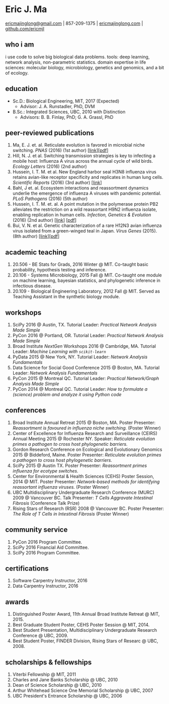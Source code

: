 # Eric J. Ma
[ericmajinglong@gmail.com][1] | 857-209-1375 | [ericmajinglong.com][2] | [github.com/ericmjl][3]

## who i am
i use code to solve big biological data problems. tools: deep learning, network analysis, non-parametric statistics. domain expertise in life sciences: molecular biology, microbiology, genetics and genomics, and a bit of ecology.

## education
- Sc.D.: Biological Engineering, MIT, 2017 (Expected)
    + Advisor: J. A. Runstadler, PhD, DVM
- B.Sc.: Integrated Sciences, UBC, 2010 with Distinction
    + Advisors: B. B. Finlay, PhD; G. A. Grassl, PhD

## peer-reviewed publications
1. Ma, E. J. et. al. Reticulate evolution is favored in microbial niche switching. *PNAS* (2016) (1st author) [[link](http://www.pnas.org/content/early/2016/04/21/1522921113.abstract)][[pdf](./papers/pnas2016.pdf)]
1. Hill, N. J. et al. Switching transmission strategies is key to infecting a mobile host: Influenza A virus across the annual cycle of wild birds. *Ecology Letters* (2016) (2nd author)
1. Hussein, I. T. M. et al. New England harbor seal H3N8 influenza virus retains avian-like receptor specificity and replicates in human lung cells. *Scientific Reports* (2016) (3rd author) [[link](http://www.nature.com/articles/srep21428)]
1. Bahl, J et. al. Ecosystem interactions and reassortment dynamics underlie the emergence of influenza A viruses with pandemic potential. *PLoS Pathogens* (2016) (5th author)
1. Hussein, I. T. M. et. al. A point mutation in the polymerase protein PB2 alleviates the restriction on a wild reassortant H9N2 influenza isolate, enabling replication in human cells. *Infection, Genetics & Evolution* (2016) (2nd author) [[link](http://www.nature.com/articles/srep21428)] [[pdf](./papers/scirep-2016.pdf)]
1. Bui, V. N. et al. Genetic characterization of a rare H12N3 avian influenza virus isolated from a green-winged teal in Japan. *Virus Genes* (2015). (8th author) [[link](http://www.ncbi.nlm.nih.gov/pubmed/25557930)][[pdf](./papers/virus-genes2015.pdf)]

## academic teaching
1. 20.506 - BE Stats for Grads, 2016 Winter @ MIT. Co-taught basic probability, hypothesis testing and inference.
1. 20.106 - Systems Microbiology, 2015 Fall @ MIT. Co-taught one module on machine learning, bayesian statistics, and phylogenetic inference in infectious disease.
1. 20.109 - Biological Engineering Laboratory, 2012 Fall @ MIT. Served as Teaching Assistant in the synthetic biology module.

## workshops
1. SciPy 2016 @ Austin, TX. Tutorial Leader: *Practical Network Analysis Made Simple*
1. PyCon 2016 @ Portland, OR. Tutorial Leader: *Practical Network Analysis Made Simple*
1. Broad Institute *NextGen* Workshops 2016 @ Cambridge, MA. Tutorial Leader: *Machine Learning with `scikit-learn`*
1. PyData 2015 @ New York, NY. Tutorial Leader: *Network Analysis Fundamentals*
1. Data Science for Social Good Conference 2015 @ Boston, MA. Tutorial Leader: *Network Analysis Fundamentals*
1. PyCon 2015 @ Montreal QC. Tutorial Leader: *Practical Network/Graph Analysis Made Simple*
1. PyCon 2014 @ Montreal QC. Tutorial Leader: *How to formulate a (science) problem and analyze it using Python code*

## conferences
1. Broad Institute Annual Retreat 2015 @ Boston, MA. Poster Presenter: *Reassortment is favoured in influenza niche switching.* (Poster Winner)
1. Center of Excellence for Influenza Research and Surveillance (CEIRS) Annual Meeting 2015 @ Rochester NY. Speaker: *Reticulate evolution primes a pathogen to cross host phylogenetic barriers.*
1. Gordon Research Conference on Ecological and Evolutionary Genomics 2015 @ Biddeford, Maine. Poster Presenter: *Reticulate evolution primes a pathogen to cross host phylogenetic barriers.*
1. SciPy 2015 @ Austin TX. Poster Presenter: *Reassortment primes influenza for ecotype switches.*
1. Center for Environmental & Health Sciences (CEHS) Poster Session, 2014 @ MIT. Poster Presenter: *Network-based methods for identifying reassortant influenza viruses.* (Poster Winner)
1. UBC Multidisciplinary Undergraduate Research Conference (MURC) 2009 @ Vancouver BC. Talk Presenter: *T Cells Aggravate Intestinal Fibrosis* (Conference Talk Prize)
1. Rising Stars of Research (RSR) 2008 @ Vancouver BC. Poster Presenter: *The Role of T Cells in Intestinal Fibrosis* (Poster Winner)

## community service
1. PyCon 2016 Program Committee.
2. SciPy 2016 Financial Aid Committee.
3. SciPy 2016 Program Committee.

## certifications
1. Software Carpentry Instructor, 2016
2. Data Carpentry Instructor, 2016

## awards
1. Distinguished Poster Award, 11th Annual Broad Institute Retreat @ MIT, 2015.
1. Best Graduate Student Poster, CEHS Poster Session @ MIT, 2014.
1. Best Student Presentation, Multidisciplinary Undergraduate Research Conference @ UBC, 2009.
1. Best Student Poster, FINDER Division, Rising Stars of Researc @ UBC, 2008.

## scholarships & fellowships
1. Viterbi Fellowship @ MIT, 2011
1. Charles and Jane Banks Scholarship @ UBC, 2010
1. Dean of Science Scholarship @ UBC, 2010
1. Arthur Whitehead Science One Memorial Scholarship @ UBC, 2007
1. UBC President's Entrance Scholarship @ UBC, 2006

[1]: mailto:ericmajinglong@gmail.com
[2]: http://www.ericmajinglong.com
[3]: http://github.com/ericmjl